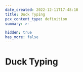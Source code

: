 ```yaml
---
date_created: 2022-12-11T17:48:10
title: Duck Typing
pcx_content_type: definition
summary: >-

hidden: true
has_more: false
---
```


# Duck Typing
